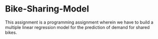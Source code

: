 # Bike-Sharing-Model
This assignment is a programming assignment wherein we have to build a multiple linear regression model for the prediction of demand for shared bikes.

